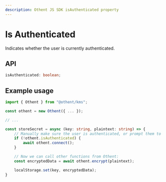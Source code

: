 ```yaml
---
description: Othent JS SDK isAuthenticated property
---
```


# Is Authenticated

Indicates whether the user is currently authenticated.

## API

```ts
isAuthenticated: boolean;
```

## Example usage

```ts
import { Othent } from "@othent/kms";

const othent = new Othent({ ... });

// ...

const storeSecret = async (key: string, plaintext: string) => {
    // Manually make sure the user is authenticated, or prompt them to authenticate:
    if (!othent.isAuthenticated) {
        await othent.connect();
    }

    // Now we can call other functions from Othent:
    const encryptedData = await othent.encrypt(plaintext);

    localStorage.set(key, encryptedData);
}
```
